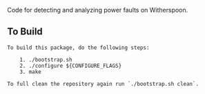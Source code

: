 Code for detecting and analyzing power faults on Witherspoon.

## To Build
```
To build this package, do the following steps:

    1. ./bootstrap.sh
    2. ./configure ${CONFIGURE_FLAGS}
    3. make

To full clean the repository again run `./bootstrap.sh clean`.
```
